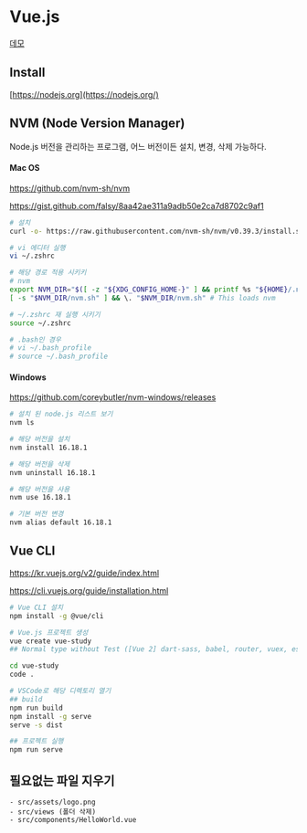 # Vue.js

[데모](https://github.com/MaximHelio/vuedongsan)

## Install

[https://nodejs.org](https://nodejs.org/)

## NVM (Node Version Manager)

Node.js 버전을 관리하는 프로그램, 어느 버전이든 설치, 변경, 삭제 가능하다.

#### Mac OS

https://github.com/nvm-sh/nvm

https://gist.github.com/falsy/8aa42ae311a9adb50e2ca7d8702c9af1

```bash
# 설치
curl -o- https://raw.githubusercontent.com/nvm-sh/nvm/v0.39.3/install.sh | bash

# vi 에디터 실행
vi ~/.zshrc

# 해당 경로 적용 시키키
# nvm
export NVM_DIR="$([ -z "${XDG_CONFIG_HOME-}" ] && printf %s "${HOME}/.nvm" || printf %s "${XDG_CONFIG_HOME}/nvm")"
[ -s "$NVM_DIR/nvm.sh" ] && \. "$NVM_DIR/nvm.sh" # This loads nvm

# ~/.zshrc 재 실행 시키기
source ~/.zshrc

# .bash인 경우
# vi ~/.bash_profile
# source ~/.bash_profile
```

#### Windows

https://github.com/coreybutler/nvm-windows/releases

```bash
# 설치 된 node.js 리스트 보기
nvm ls

# 해당 버전을 설치
nvm install 16.18.1

# 해당 버전을 삭제
nvm uninstall 16.18.1

# 해당 버전을 사용
nvm use 16.18.1

# 기본 버전 변경
nvm alias default 16.18.1
```

## Vue CLI

https://kr.vuejs.org/v2/guide/index.html

https://cli.vuejs.org/guide/installation.html

```bash
# Vue CLI 설치
npm install -g @vue/cli

# Vue.js 프로젝트 생성
vue create vue-study
## Normal type without Test ([Vue 2] dart-sass, babel, router, vuex, eslint) 선택

cd vue-study
code .

# VSCode로 해당 디렉토리 열기
## build
npm run build
npm install -g serve
serve -s dist

## 프로젝트 실행
npm run serve
```

## 필요없는 파일 지우기

```
- src/assets/logo.png
- src/views (폴더 삭제)
- src/components/HelloWorld.vue
```


